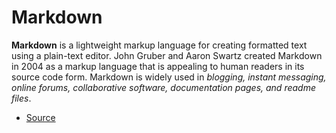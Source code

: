 # Markdown

**Markdown** is a lightweight markup language for creating formatted text using a plain-text editor. John Gruber and Aaron Swartz created Markdown in 2004 as a markup language that is appealing to human readers in its source code form. Markdown is widely used in *blogging, instant messaging, online forums, collaborative software, documentation pages, and readme files*.

* [Source](https://en.wikipedia.org/wiki/Markdown)